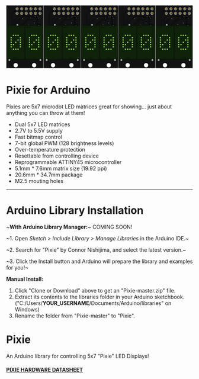 ![Pixie](extras/img/modules.png)

# Pixie for Arduino

Pixies are 5x7 microdot LED matrices great for showing... just about anything you can throw at them!

- Dual 5x7 LED matrices
- 2.7V to 5.5V supply
- Fast bitmap control
- 7-bit global PWM (128 brightness levels)
- Over-temperature protection
- Resettable from controlling device
- Reprogrammable ATTINY45 microcontroller
- 5.1mm * 7.6mm matrix size (19.92 ppi)
- 20.6mm * 34.7mm package
- M2.5 mouting holes

----------
# Arduino Library Installation

~**With Arduino Library Manager:**~ COMING SOON!

~1. Open *Sketch > Include Library > Manage Libraries* in the Arduino IDE.~

~2. Search for "Pixie" by Connor Nishijima, and select the latest version.~

~3. Click the Install button and Arduino will prepare the library and examples for you!~

**Manual Install:**

1. Click "Clone or Download" above to get an "Pixie-master.zip" file.
2. Extract its contents to the libraries folder in your Arduino sketchbook. ("C:/Users/**YOUR_USERNAME**/Documents/Arduino/libraries" on Windows)
3. Rename the folder from "Pixie-master" to "Pixie".






# Pixie
An Arduino library for controlling 5x7 "Pixie" LED Displays!

#### [PIXIE HARDWARE DATASHEET](https://connornishijima.github.io/Pixie)
